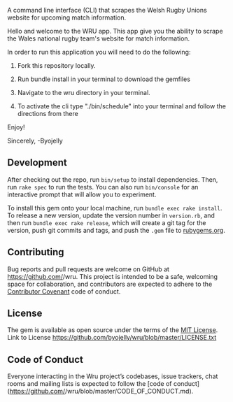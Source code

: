 
A command line interface (CLI) that scrapes the Welsh Rugby Unions website for upcoming match information.

Hello and welcome to the WRU app. This app give you the ability to scrape the Wales national rugby team's website for match information.

In order to run this application you will need to do the following:

1) Fork this repository locally.

2) Run bundle install in your terminal to download the gemfiles

3) Navigate to the wru directory in your terminal.

4) To activate the cli type "./bin/schedule" into your terminal and follow the directions from there


Enjoy!

Sincerely,
-Byojelly




## Development

After checking out the repo, run `bin/setup` to install dependencies. Then, run `rake spec` to run the tests. You can also run `bin/console` for an interactive prompt that will allow you to experiment.

To install this gem onto your local machine, run `bundle exec rake install`. To release a new version, update the version number in `version.rb`, and then run `bundle exec rake release`, which will create a git tag for the version, push git commits and tags, and push the `.gem` file to [rubygems.org](https://rubygems.org).

## Contributing

Bug reports and pull requests are welcome on GitHub at https://github.com/<github username>/wru. This project is intended to be a safe, welcoming space for collaboration, and contributors are expected to adhere to the [Contributor Covenant](http://contributor-covenant.org) code of conduct.

## License

The gem is available as open source under the terms of the [MIT License](http://opensource.org/licenses/MIT).
Link to License
https://github.com/byojelly/wru/blob/master/LICENSE.txt

## Code of Conduct

Everyone interacting in the Wru project’s codebases, issue trackers, chat rooms and mailing lists is expected to follow the [code of conduct](https://github.com/<github username>/wru/blob/master/CODE_OF_CONDUCT.md).
